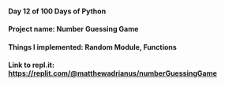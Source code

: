 #### Day 12 of 100 Days of Python
#### Project name: Number Guessing Game 
#### Things I implemented: Random Module, Functions

#### Link to repl.it: https://replit.com/@matthewadrianus/numberGuessingGame